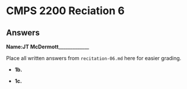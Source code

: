# CMPS 2200 Reciation 6
## Answers

**Name:**______JT McDermott___________________


Place all written answers from `recitation-06.md` here for easier grading.







- **1b.**




- **1c.**
